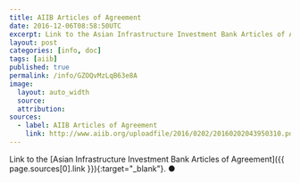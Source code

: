 ```yaml
---
title: AIIB Articles of Agreement
date: 2016-12-06T08:58:50UTC
excerpt: Link to the Asian Infrastructure Investment Bank Articles of Agreement.
layout: post
categories: [info, doc]
tags: [aiib]
published: true
permalink: /info/GZOQvMzLqB63e8A
image:
  layout: auto_width
  source: 
  attribution: 
sources:
  - label: AIIB Articles of Agreement
    link: http://www.aiib.org/uploadfile/2016/0202/20160202043950310.pdf
---
```


Link to the [Asian Infrastructure Investment Bank Articles of Agreement]({{ page.sources[0].link }}){:target="_blank"}.
&#x25cf;
